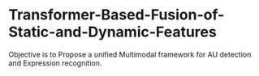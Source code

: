 # Transformer-Based-Fusion-of-Static-and-Dynamic-Features
Objective is to Propose a unified Multimodal framework for AU detection  and Expression recognition.
